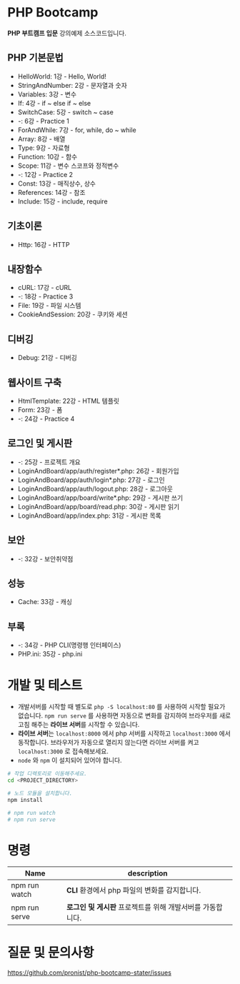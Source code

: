 # PHP Bootcamp

**PHP 부트캠프 입문** 강의예제 소스코드입니다.

## PHP 기본문법

* HelloWorld: 1강 - Hello, World!
* StringAndNumber: 2강 - 문자열과 숫자
* Variables: 3강 - 변수
* If: 4강 - if ~ else if ~ else
* SwitchCase: 5강 - switch ~ case
* -: 6강 - Practice 1
* ForAndWhile: 7강 - for, while, do ~ while
* Array: 8강 - 배열
* Type: 9강 - 자료형
* Function: 10강 - 함수
* Scope: 11강 - 변수 스코프와 정적변수
* -: 12강 - Practice 2
* Const: 13강 - 매직상수, 상수
* References: 14강 - 참조
* Include: 15강 - include, require

## 기초이론

* Http: 16강 - HTTP

## 내장함수

* cURL: 17강 - cURL
* -: 18강 - Practice 3
* File: 19강 - 파일 시스템
* CookieAndSession: 20강 - 쿠키와 세션

## 디버깅

* Debug: 21강 - 디버깅

## 웹사이트 구축

* HtmlTemplate: 22강 - HTML 템플릿
* Form: 23강 - 폼
* -: 24강 - Practice 4

## 로그인 및 게시판

* -: 25강 - 프로젝트 개요
* LoginAndBoard/app/auth/register*.php: 26강 - 회원가입
* LoginAndBoard/app/auth/login*.php: 27강 - 로그인
* LoginAndBoard/app/auth/logout.php: 28강 - 로그아웃
* LoginAndBoard/app/board/write*.php: 29강 - 게시판 쓰기
* LoginAndBoard/app/board/read.php: 30강 - 게시판 읽기
* LoginAndBoard/app/index.php: 31강 - 게시판 목록

## 보안

* -: 32강 - 보안취약점

## 성능

* Cache: 33강 - 캐싱

## 부록

* -: 34강 - PHP CLI(명령행 인터페이스)
* PHP.ini: 35강 - php.ini

# 개발 및 테스트

* 개발서버를 시작할 때 별도로 ```php -S localhost:80``` 를 사용하여 시작할 필요가 없습니다. ```npm run serve``` 를 사용하면 자동으로 변화를 감지하여 브라우저를 새로고침 해주는 **라이브 서버**를 시작할 수 있습니다.
* **라이브 서버**는 ```localhost:8000``` 에서 php 서버를 시작하고 ```localhost:3000``` 에서 동작합니다. 브라우저가 자동으로 열리지 않는다면 라이브 서버를 켜고 ```localhost:3000``` 로 접속해보세요.
* ```node``` 와 ```npm``` 이 설치되어 있어야 합니다.

```bash
# 작업 디렉토리로 이동해주세요.
cd <PROJECT_DIRECTORY>

# 노드 모듈을 설치합니다.
npm install

# npm run watch
# npm run serve
```

# 명령

|Name|description|
|----|-----------|
|npm run watch|**CLI** 환경에서 php 파일의 변화를 감지합니다.|
|npm run serve|**로그인 및 게시판** 프로젝트를 위해 개발서버를 가동합니다.|

# 질문 및 문의사항

https://github.com/pronist/php-bootcamp-stater/issues